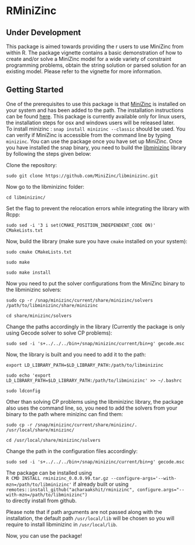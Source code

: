 # RMiniZinc

## Under Development

This package is aimed towards providing the r users to use MiniZinc from within R. The package vignette contains a basic demonstration of how to create and/or solve a MiniZinc model for a wide variety of constraint programming problems, obtain the string solution or parsed solution for an existing model. Please refer to the vignette for more information. 

## Getting Started

One of the prerequisites to use this package is that [MiniZinc](https://www.minizinc.org/) is installed on your system and has been added to the path. The installation instructions can be found [here](https://www.minizinc.org/doc-2.4.3/en/installation.html). This package is currently available only for linux users, the installation steps for osx and windows users will be released later.   
To install minizinc : `snap install minizinc --classic` should be used. You can verify if MiniZinc is accessible from the command line by typing `minizinc`. You can use the package once you have set up MiniZinc.
Once you have installed the snap binary, you need to build the [libminizinc](https://github.com/MiniZinc/libminizinc) library by following the steps given below:

Clone the repository:

`sudo git clone https://github.com/MiniZinc/libminizinc.git`

Now go to the libminizinc folder:

`cd libminizinc/`  

Set the flag to prevent the relocation errors while integrating the library with Rcpp:

`sudo sed -i '3 i set(CMAKE_POSITION_INDEPENDENT_CODE ON)' CMakeLists.txt`

Now, build the library (make sure you have `cmake` installed on your system):

`sudo cmake CMakeLists.txt`

`sudo make`

`sudo make install`

Now you need to put the solver configurations from the MiniZinc binary to the libminizinc solvers:

`sudo cp -r /snap/minizinc/current/share/minizinc/solvers  /path/to/libminizinc/share/minizinc`

`cd share/minizinc/solvers`

Change the paths accordingly in the library (Currently the package is only using Gecode solver to solve CP problems):

`sudo sed -i 's+../../../bin+/snap/minizinc/current/bin+g' gecode.msc`

Now, the library is built and you need to add it to the path:

`export LD_LIBRARY_PATH=$LD_LIBRARY_PATH:/path/to/libminizinc`

`sudo echo 'export LD_LIBRARY_PATH=$LD_LIBRARY_PATH:/path/to/libminizinc' >> ~/.bashrc`

`sudo ldconfig`

Other than solving CP problems using the libminizinc library, the package also uses the command line, so, you need to add the solvers from your binary to the path where minizinc can find them:

`sudo cp -r /snap/minizinc/current/share/minizinc/. /usr/local/share/minizinc/`

`cd /usr/local/share/minizinc/solvers`

Change the path in the configuration files accordingly:

`sudo sed -i 's+../../../bin+/snap/minizinc/current/bin+g' gecode.msc`

The package can be installed using  
`R CMD INSTALL rminizinc_0.0.0.99.tar.gz --configure-args='--with-mzn=/path/to/libminizinc'` if already built
or using  
`remotes::install_github("acharaakshit/rminizinc", configure.args="--with-mzn=/path/to/libminizinc")`  
to directly install from github.

Please note that if path arguments are not passed along with the installation, the default path `/usr/local/lib` will be chosen so you will require to install libminizinc in `/usr/local/lib`.

Now, you can use the package!  
